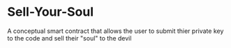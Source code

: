 # Sell-Your-Soul
A conceptual smart contract that allows the user to submit thier private key to the code and sell their "soul" to the devil
